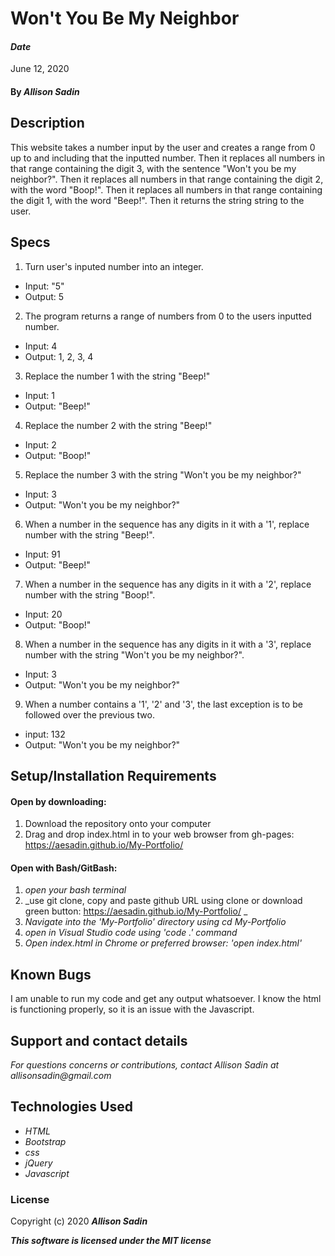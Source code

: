 # Won't You Be My Neighbor

#### _Date_ 
June 12, 2020

#### By _Allison Sadin_

## Description

This website takes a number input by the user and creates a range from 0 up to and including that the inputted number. Then it replaces all numbers in that range containing the digit 3, with the sentence "Won't you be my neighbor?". Then it replaces all numbers in that range containing the digit 2, with the word "Boop!". Then it replaces all numbers in that range containing the digit 1, with the word "Beep!". Then it returns the string string to the user.

## Specs
1. Turn user's inputed number into an integer.
  * Input: "5"
  * Output: 5

2. The program returns a range of numbers from 0 to the users inputted number.
  * Input: 4
  * Output: 1, 2, 3, 4

3. Replace the number 1 with the string "Beep!"
  * Input: 1
  * Output: "Beep!"

4. Replace the number 2 with the string "Beep!"
  * Input: 2
  * Output: "Boop!"

5. Replace the number 3 with the string "Won't you be my neighbor?"
  * Input: 3
  * Output: "Won't you be my neighbor?"

6. When a number in the sequence has any digits in it with a '1', replace number with the string "Beep!".
  * Input: 91
  * Output: "Beep!" 

7. When a number in the sequence has any digits in it with a '2', replace number with the string "Boop!". 
  * Input: 20
  * Output: "Boop!"

8. When a number in the sequence has any digits in it with a '3', replace number with the string "Won't you be my neighbor?". 
  * Input: 3
  * Output: "Won't you be my neighbor?"

9. When a number contains a '1', '2' and '3', the last exception is to be followed over the previous two.
  * input: 132
  * Output: "Won't you be my neighbor?"



## Setup/Installation Requirements

#### Open by downloading:
1. Download the repository onto your computer
2. Drag and drop index.html in to your web browser from gh-pages:  https://aesadin.github.io/My-Portfolio/

#### Open with Bash/GitBash:
1. _open your bash terminal_
2. _use git clone, copy and paste github URL using clone or download green button:  https://aesadin.github.io/My-Portfolio/ _
3. _Navigate into the 'My-Portfolio' directory using cd My-Portfolio_
4. _open in Visual Studio code using 'code .' command_
5. _Open index.html in Chrome or preferred browser: 'open index.html'_


## Known Bugs

I am unable to run my code and get any output whatsoever. I know the html is functioning properly, so it is an issue with the Javascript.


## Support and contact details

_For questions concerns or contributions, contact Allison Sadin
at allisonsadin@gmail.com_

## Technologies Used

* _HTML_
* _Bootstrap_
* _css_
* _jQuery_
* _Javascript_

### License

Copyright (c) 2020 **_Allison Sadin_**

**_This software is licensed under the MIT license_**